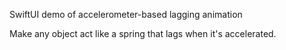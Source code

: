 SwiftUI demo of accelerometer-based lagging animation

Make any object act like a spring that lags when it's accelerated.


